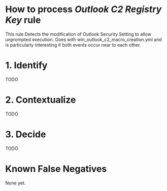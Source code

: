 # How to process *Outlook C2 Registry Key* rule
This rule Detects the modification of Outlook Security Setting to allow unprompted execution. Goes with win_outlook_c2_macro_creation.yml and is particularly interesting if both events occur near to each other.

# 1. Identify
TODO

# 2. Contextualize
TODO

# 3. Decide
TODO

# Known False Negatives
None yet.
